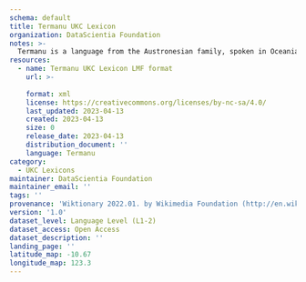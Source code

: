 ```yaml
---
schema: default
title: Termanu UKC Lexicon
organization: DataScientia Foundation
notes: >-
  Termanu is a language from the Austronesian family, spoken in Oceania. The UKC Lexicon of Termanu is represented as a lexico-semantic network. It consists of words, word senses, synsets, as well as sense-level and synset-level relationships.
resources:
  - name: Termanu UKC Lexicon LMF format
    url: >-
      
    format: xml
    license: https://creativecommons.org/licenses/by-nc-sa/4.0/
    last_updated: 2023-04-13
    created: 2023-04-13
    size: 0
    release_date: 2023-04-13
    distribution_document: ''
    language: Termanu
category:
  - UKC Lexicons
maintainer: DataScientia Foundation
maintainer_email: ''
tags: ''
provenance: 'Wiktionary 2022.01. by Wikimedia Foundation (http://en.wiktionary.org); Princeton WordNet 2.1 by Princeton University (https://wordnet.princeton.edu)'
version: '1.0'
dataset_level: Language Level (L1-2)
dataset_access: Open Access
dataset_description: ''
landing_page: ''
latitude_map: -10.67
longitude_map: 123.3
---
```

